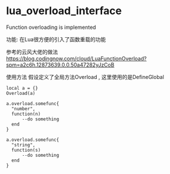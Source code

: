 # lua_overload_interface
Function overloading is implemented

功能: 在Lua很方便的引入了函数重载的功能

参考的云风大佬的做法 https://blog.codingnow.com/cloud/LuaFunctionOverload?spm=a2c6h.12873639.0.0.50a47282yJzCoB

使用方法 假设定义了全局方法Overload , 这里使用的是DefineGlobal

```
local a = {}
Overload(a)

a.overload.somefunc{
  "number",
  function(n)
      --do something 
  end
}

a.overload.somefunc{
  "string",
  function(s)
      --do something 
  end
}
```
